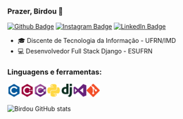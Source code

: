 ### Prazer, Birdou 👋

[![Github Badge](https://img.shields.io/badge/-Github-000?style=flat-square&logo=Github&logoColor=white)](https://github.com/birdou/)
[![Instagram Badge](https://img.shields.io/badge/-Instagram-BF008C?style=flat-square&logo=Instagram&logoColor=white)](https://www.instagram.com/birdousena/)
[![LinkedIn Badge](https://img.shields.io/badge/-Instagram-0E76A8?style=flat-square&logo=LinkedIn&logoColor=white)](https://www.linkedin.com/in/felipe-sena-21179122a/)

- :mortar_board: Discente de Tecnologia da Informação - UFRN/IMD
- :computer: Desenvolvedor Full Stack Django - ESUFRN

### Linguagens e ferramentas:
<img align="left" alt="C" width="30px" src="https://raw.githubusercontent.com/devicons/devicon/1119b9f84c0290e0f0b38982099a2bd027a48bf1/icons/c/c-plain.svg"/>
<img align="left" alt="C++" width="30px" src="https://raw.githubusercontent.com/devicons/devicon/1119b9f84c0290e0f0b38982099a2bd027a48bf1/icons/cplusplus/cplusplus-plain.svg"/>
<img align="left" alt="C#" width="30px" src="https://raw.githubusercontent.com/devicons/devicon/c7d326b6009e60442abc35fa45706d6f30ee4c8e/icons/csharp/csharp-original.svg"/>
<img align="left" alt="Python" width="30px" src="https://raw.githubusercontent.com/devicons/devicon/1119b9f84c0290e0f0b38982099a2bd027a48bf1/icons/python/python-plain.svg"/>
<img align="left" alt="C#" width="30px" src="https://raw.githubusercontent.com/devicons/devicon/1119b9f84c0290e0f0b38982099a2bd027a48bf1/icons/django/django-plain.svg"/>
<img align="left" alt="Visual Studio" width="30px" src="https://raw.githubusercontent.com/devicons/devicon/c7d326b6009e60442abc35fa45706d6f30ee4c8e/icons/visualstudio/visualstudio-plain.svg"/>
<img align="left" alt="Git" width="30px" src="https://raw.githubusercontent.com/devicons/devicon/c7d326b6009e60442abc35fa45706d6f30ee4c8e/icons/git/git-original.svg"/>
<br />
<br />

![Birdou GitHub stats](https://github-readme-stats.vercel.app/api?username=birdou&show_icons=true&theme=dark)
